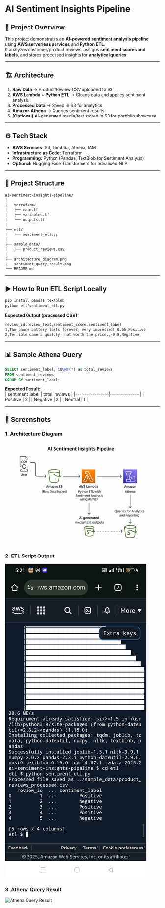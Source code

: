 # AI Sentiment Insights Pipeline

## 📌 Project Overview
This project demonstrates an **AI-powered sentiment analysis pipeline** using **AWS serverless services** and **Python ETL**.  
It analyzes customer/product reviews, assigns **sentiment scores and labels**, and stores processed insights for **analytical queries**.

---

## 🏗️ Architecture

1. **Raw Data** → Product/Review CSV uploaded to S3
2. **AWS Lambda + Python ETL** → Cleans data and applies sentiment analysis
3. **Processed Data** → Saved in S3 for analytics
4. **Amazon Athena** → Queries sentiment results
5. **(Optional)** AI-generated media/text stored in S3 for portfolio showcase


---

## ⚙️ Tech Stack
- **AWS Services:** S3, Lambda, Athena, IAM
- **Infrastructure as Code:** Terraform
- **Programming:** Python (Pandas, TextBlob for Sentiment Analysis)
- **Optional:** Hugging Face Transformers for advanced NLP

---

## 📂 Project Structure
```
ai-sentiment-insights-pipeline/
│
├── terraform/
│   ├── main.tf
│   ├── variables.tf
│   └── outputs.tf
│
├── etl/
│   └── sentiment_etl.py
│
├── sample_data/
│   └── product_reviews.csv
│
├── architecture_diagram.png
├── sentiment_query_result.png
└── README.md
```

---

## ▶️ How to Run ETL Script Locally
```bash
pip install pandas textblob
python etl/sentiment_etl.py
```

**Expected Output (processed CSV):**
```
review_id,review_text,sentiment_score,sentiment_label
1,The phone battery lasts forever, very impressed!,0.65,Positive
2,Terrible camera quality, not worth the price.,-0.8,Negative
```

---

## 📊 Sample Athena Query
```sql
SELECT sentiment_label, COUNT(*) as total_reviews
FROM sentiment_reviews
GROUP BY sentiment_label;
```

**Expected Result:**  
| sentiment_label | total_reviews |
|-----------------|---------------|
| Positive        | 2             |
| Negative        | 2             |
| Neutral         | 1             |

---

## 📸 Screenshots

### 1. Architecture Diagram
![Architecture](architecture.png)

### 2. ETL Script Output
![ETL Output](sample_etl.png.jpg)

### 3. Athena Query Result
![Athena Query Result](sentiment_query_result.png)
